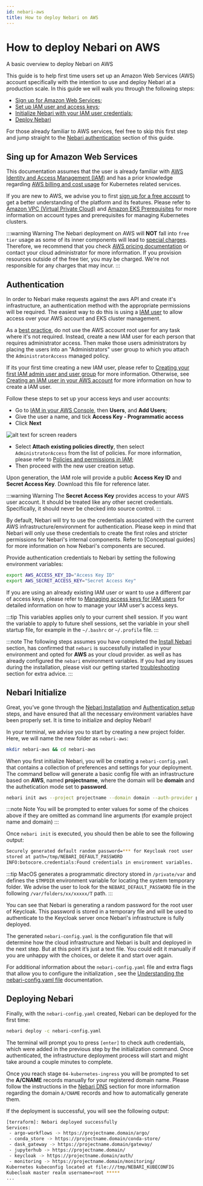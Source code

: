 ```yaml
---
id: nebari-aws
title: How to deploy Nebari on AWS
---
```


# How to deploy Nebari on AWS

A basic overview to deploy Nebari on AWS

This guide is to help first time users set up an Amazon Web Services (AWS) account specifically with the intention to use and deploy Nebari at a production scale. In this guide we will walk you through the following steps:

- [Sign up for Amazon Web Services](#sign-up-for-google-cloud-platform);
- [Set up IAM user and access keys](#authentication);
- [Initialize Nebari with your IAM user credentials](#nebari-initialize);
- [Deploy Nebari](#deploying-nebari)

For those already familiar to AWS services, feel free to skip this first step and jump straight to the [Nebari authentication](#authentication) section of this guide.

## Sing up for Amazon Web Services

This documentation assumes that the user is already familiar with [AWS Identity and Access Management (IAM)](https://docs.aws.amazon.com/IAM/latest/UserGuide/introduction.html) and has a prior knowledge regarding [AWS billing and cost usage](https://aws.amazon.com/eks/pricing/) for Kubernetes related services.

If you are new to AWS, we advise you to first [sign up for a free account](https://aws.amazon.com/free/free-tier/) to get a better understanding of the platform and its features. Please refer to [Amazon VPC (Virtual Private Cloud)](https://aws.amazon.com/vpc/?nc1=h_ls) and [Amazon EKS Prerequisites](https://docs.aws.amazon.com/eks/latest/userguide/getting-started-console.html#eks-prereqs) for more information on account types and prerequisites for managing Kubernetes clusters.

:::warning Warning
The Nebari deployment on AWS will **NOT** fall into `free tier` usage as some of its inner components will lead to [special charges](https://aws.amazon.com/eks/pricing/). Therefore, we recommend that you check [AWS pricing documentation](https://aws.amazon.com/ec2/pricing/) or contact your cloud administrator for more information. If you provision resources outside of the free tier, you may be charged. We're not responsible for any charges that may incur.
:::

## Authentication

In order to Nebari make requests against the aws API and create it's infrastructure, an authentication method with the appropriate permissions will be required. The easiest way to do this is using a [IAM user](https://docs.aws.amazon.com/IAM/latest/UserGuide/introduction.html) to allow access over your AWS account and EKS cluster management.

As a [best practice](https://docs.aws.amazon.com/IAM/latest/UserGuide/best-practices.html#lock-away-credentials), do not use the AWS account root user for any task where it's not required. Instead, create a new IAM user for each person that requires administrator access. Then make those users administrators by placing the users into an "Administrators" user group to which you attach the `AdministratorAccess` managed policy.

If its your first time creating a new IAM user, please refer to [Creating your first IAM admin user and user group](https://docs.aws.amazon.com/IAM/latest/UserGuide/getting-started_create-admin-group.html) for more information. Otherwise, see [Creating an IAM user in your AWS account](https://docs.aws.amazon.com/IAM/latest/UserGuide/id_users_create.html) for more information on how to create a IAM user.

Follow these steps to set up your access keys and user accounts:

- Go to [IAM in your AWS Console](https://console.aws.amazon.com/iam/home), then **Users**, and **Add Users**;
- Give the user a name, and tick **Access Key - Programmatic access**
- Click **Next**

![alt text for screen readers](/img/how-tos-aws-new-iam-user.png "Text to show on mouseover")

- Select **Attach existing policies directly**, then select `AdministratorAccess` from the list of policies. For more information, please refer to [Policies and permissions in IAM](https://docs.aws.amazon.com/IAM/latest/UserGuide/access_policies.html);
- Then proceed with the new user creation setup.

Upon generation, the IAM role will provide a public **Access Key ID** and **Secret Access Key**. Download this file for reference later.

:::warning Warning
The **Secret Access Key** provides access to your AWS user account. It should be treated like any other secret credentials. Specifically, it should never be checked into source control.
:::

By default, Nebari will try to use the credentials associated with the current AWS infrastructure/environment for authentication. Please keep in mind that Nebari will only use these credentials to create the first roles and stricter permissions for Nebari's internal components. Refer to [Conceptual guides] for more information on how Nebari's components are secured.

Provide authentication credentials to Nebari by setting the following environment variables:

```bash
export AWS_ACCESS_KEY_ID="Access Key ID"
export AWS_SECRET_ACCESS_KEY="Secret Access Key"
```

If you are using an already existing IAM user or want to use a different par of access keys, please refer to [Managing access keys for IAM users](https://docs.aws.amazon.com/IAM/latest/UserGuide/id_credentials_access-keys.html#Using_CreateAccessKey) for detailed information on how to manage your IAM user's access keys.

:::tip
This variables applies only to your current shell session. If you want the variable to apply to future shell sessions, set the variable in your shell startup file, for example in the `~/.bashrc` or `~/.profile` file.
:::

:::note
The following steps assumes you have completed the [Install Nebari](/started/installing-nebari) section, has confirmed that `nebari` is successfully installed in your environment and opted for **AWS** as your cloud provider. as well as has already configured the `nebari` environment variables. If you had any issues during the installation, please visit our getting started [troubleshooting](/started/troubleshooting) section for extra advice.
:::


## Nebari Initialize

Great, you’ve gone through the [Nebari Installation](/started/installing-nebari.md) and [Authentication setup](#authentication) steps, and have ensured that all the necessary environment variables have been properly set. It is time to initialize and deploy Nebari!

In your terminal, we advise you to start by creating a new project folder. Here, we will name the new folder as `nebari-aws`:

```bash
mkdir nebari-aws && cd nebari-aws
```
When you first initialize Nebari, you will be creating a `nebari-config.yaml` that contains a collection of preferences and settings for your deployment. The command bellow will generate a basic config file with an infrastructure based on **AWS**, named **projectname**, where the domain will be **domain** and the authetication mode set to **password**.

```bash
nebari init aws --project projectname --domain domain --auth-provider password
```
:::note Note
You will be prompted to enter values for some of the choices above if they are omitted as command line arguments (for example project name and domain)
:::

Once `nebari init` is executed, you should then be able to see the following output:
```bash
Securely generated default random password=*** for Keycloak root user
stored at path=/tmp/NEBARI_DEFAULT_PASSWORD
INFO:botocore.credentials:Found credentials in environment variables.
```
:::tip
MacOS generates a programmatic directory stored in `/private/var` and defines the `$TMPDIR` environment variable for locating the system temporary folder. We advise the user to look for the `NEBARI_DEFAULT_PASSWORD` file in the following  `/var/folders/xx/xxxxx/T` path.
:::

You can see that Nebari is generating a random password for the root user of Keycloak. This password is stored in a temporary file and will be used to authenticate to the Keycloak server once Nebari's infrastructure is fully deployed.

The generated `nebari-config.yaml` is the configuration file that will determine how the cloud infrastructure and Nebari is built and deployed in the next step. But at this point it’s just a text file. You could edit it manually if you are unhappy with the choices, or delete it and start over again.

For additional information about the `nebari-config.yaml` file and extra flags that allow you to configure the initialization , see the [Understanding the nebari-config.yaml file](/tutorials/overview.md) documentation.

## Deploying Nebari

Finally, with the `nebari-config.yaml` created, Nebari can be deployed for the first time:

```bash
nebari deploy -c nebari-config.yaml
```
The terminal will prompt you to press `[enter]` to check auth credentials, which were added in the previous step by the initialization command. Once authenticated, the infrastructure deployment process will start and might take around a couple minutes to complete.

Once you reach stage `04-kubernetes-ingress` you will be prompted to set the **A/CNAME** records manually for your registered domain name. Please follow the instructions in the [Nebari DNS](/how-tos/domain-registry.md) section for more information regarding the domain `A/CNAME` records and how to automatically generate them.

If the deployment is successful, you will see the following output:
```bash
[terraform]: Nebari deployed successfully
Services:
 - argo-workflows -> https://projectname.domain/argo/
 - conda_store -> https://projectname.domain/conda-store/
 - dask_gateway -> https://projectname.domain/gateway/
 - jupyterhub -> https://projectname.domain/
 - keycloak -> https://projectname.domain/auth/
 - monitoring -> https://projectname.domain/monitoring/
Kubernetes kubeconfig located at file:///tmp/NEBARI_KUBECONFIG
Kubecloak master realm username=root *****
...
```